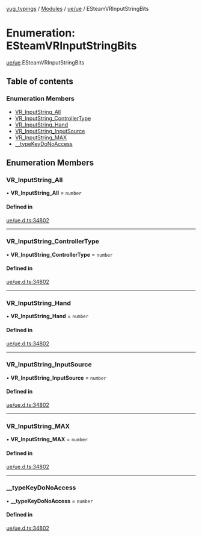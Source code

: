 [yug_typings](../README.md) / [Modules](../modules.md) / [ue/ue](../modules/ue_ue.md) / ESteamVRInputStringBits

# Enumeration: ESteamVRInputStringBits

[ue/ue](../modules/ue_ue.md).ESteamVRInputStringBits

## Table of contents

### Enumeration Members

- [VR\_InputString\_All](ue_ue.ESteamVRInputStringBits.md#vr_inputstring_all)
- [VR\_InputString\_ControllerType](ue_ue.ESteamVRInputStringBits.md#vr_inputstring_controllertype)
- [VR\_InputString\_Hand](ue_ue.ESteamVRInputStringBits.md#vr_inputstring_hand)
- [VR\_InputString\_InputSource](ue_ue.ESteamVRInputStringBits.md#vr_inputstring_inputsource)
- [VR\_InputString\_MAX](ue_ue.ESteamVRInputStringBits.md#vr_inputstring_max)
- [\_\_typeKeyDoNoAccess](ue_ue.ESteamVRInputStringBits.md#__typekeydonoaccess)

## Enumeration Members

### VR\_InputString\_All

• **VR\_InputString\_All** = `number`

#### Defined in

[ue/ue.d.ts:34802](https://github.com/YugMetaverse/yug_typings/blob/b7d9b19/ue/ue.d.ts#L34802)

___

### VR\_InputString\_ControllerType

• **VR\_InputString\_ControllerType** = `number`

#### Defined in

[ue/ue.d.ts:34802](https://github.com/YugMetaverse/yug_typings/blob/b7d9b19/ue/ue.d.ts#L34802)

___

### VR\_InputString\_Hand

• **VR\_InputString\_Hand** = `number`

#### Defined in

[ue/ue.d.ts:34802](https://github.com/YugMetaverse/yug_typings/blob/b7d9b19/ue/ue.d.ts#L34802)

___

### VR\_InputString\_InputSource

• **VR\_InputString\_InputSource** = `number`

#### Defined in

[ue/ue.d.ts:34802](https://github.com/YugMetaverse/yug_typings/blob/b7d9b19/ue/ue.d.ts#L34802)

___

### VR\_InputString\_MAX

• **VR\_InputString\_MAX** = `number`

#### Defined in

[ue/ue.d.ts:34802](https://github.com/YugMetaverse/yug_typings/blob/b7d9b19/ue/ue.d.ts#L34802)

___

### \_\_typeKeyDoNoAccess

• **\_\_typeKeyDoNoAccess** = `number`

#### Defined in

[ue/ue.d.ts:34802](https://github.com/YugMetaverse/yug_typings/blob/b7d9b19/ue/ue.d.ts#L34802)
